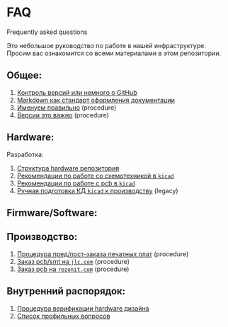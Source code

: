 # FAQ
Frequently asked questions

Это небольшое руководство по работе в нашей инфраструктуре.
Просим вас ознакомится со всеми материалами в этом репозитории.

## Общее:

1. [Контроль версий или немного о GitHub](./general_github_base.md)
1. [Markdown как стандарт оформления документации](./general_markdown_guide.md)
1. [Именуем правильно](./general_naming_guid.md) (procedure)
1. [Версии это важно](./general_version_guid.md) (procedure)

## Hardware:

Разработка:

1. [Структура hardware репозитория](./hardware_repository_structure.md)
1. [Рекомендации по работе со схемотехникой в `kicad`](./hardware_kicad_schematic.md)
1. [Рекомендации по работе с pcb в `kicad`](./hardware_kicad_pcb.md)
1. [Ручная подготовка КД `kicad` к производству](./hardware_kicad_production.md) (legacy)

## Firmware/Software:

## Производство:

1. [Процедура пред/пост-заказа печатных плат](./order_pre-post.md) (procedure)
1. [Заказ pcb/smt на `jlc.com`](./order_pcb-smt_jlccom.md) (procedure)
1. [Заказ pcb на `rezonit.com`](./order_pcb_rezonit.md) (procedure)

## Внутренний распорядок:

1. [Процедура верификации hardware дизайна](./regulations_hardware_verification.md)
1. [Список профильных вопросов](./regulations_profile_questions.md)
